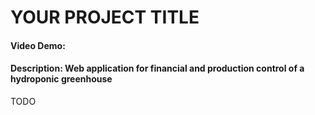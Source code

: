 # YOUR PROJECT TITLE
#### Video Demo:  <URL HERE>
#### Description: Web application for financial and production control of a hydroponic greenhouse
TODO